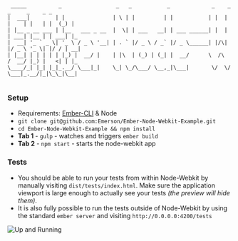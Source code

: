 ```

 _____          _                 _   _           _             _    _      _     _    _ _   
|  ___|        | |               | \ | |         | |           | |  | |    | |   | |  (_) |  
| |__ _ __ ___ | |__   ___ _ __  |  \| | ___   __| | ___ ______| |  | | ___| |__ | | ___| |_ 
|  __| '_ ` _ \| '_ \ / _ \ '__| | . ` |/ _ \ / _` |/ _ \______| |/\| |/ _ \ '_ \| |/ / | __|
| |__| | | | | | |_) |  __/ |    | |\  | (_) | (_| |  __/      \  /\  /  __/ |_) |   <| | |_ 
\____/_| |_| |_|_.__/ \___|_|    \_| \_/\___/ \__,_|\___|       \/  \/ \___|_.__/|_|\_\_|\__|
                                                                                             

```

### Setup

* Requirements: [Ember-CLI](https://github.com/stefanpenner/ember-cli) & Node
* `git clone git@github.com:Emerson/Ember-Node-Webkit-Example.git`
* `cd Ember-Node-Webkit-Example && npm install`
* **Tab 1** - `gulp` - watches and triggers `ember build`
* **Tab 2** - `npm start` - starts the node-webkit app

### Tests

* You should be able to run your tests from within Node-Webkit by manually visiting `dist/tests/index.html`. Make sure the application viewport is large enough to actually see your tests _(the preview will hide them)_.
* It is also fully possible to run the tests outside of Node-Webkit by using the standard `ember server` and visiting `http://0.0.0.0:4200/tests`

![Up and Running](https://dl.dropboxusercontent.com/u/4502950/Github/updated-screenie.png)
